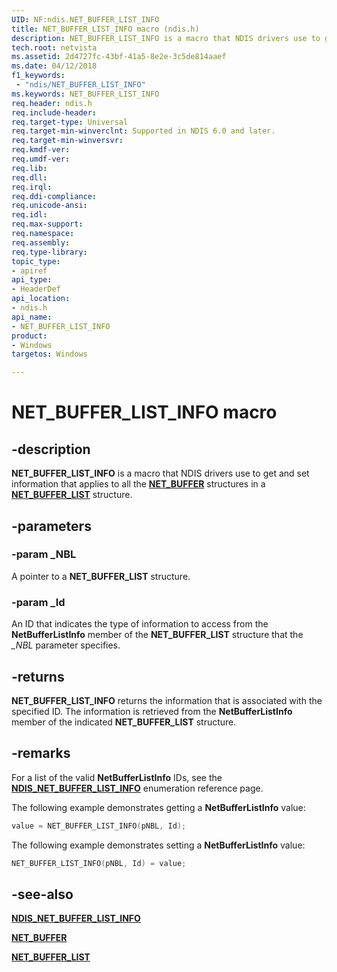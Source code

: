 ```yaml
---
UID: NF:ndis.NET_BUFFER_LIST_INFO
title: NET_BUFFER_LIST_INFO macro (ndis.h)
description: NET_BUFFER_LIST_INFO is a macro that NDIS drivers use to get and set information that applies to all the NET_BUFFER structures in a NET_BUFFER_LIST structure.
tech.root: netvista
ms.assetid: 2d4727fc-43bf-41a5-8e2e-3c5de814aaef
ms.date: 04/12/2018
f1_keywords:
 - "ndis/NET_BUFFER_LIST_INFO"
ms.keywords: NET_BUFFER_LIST_INFO
req.header: ndis.h
req.include-header:
req.target-type: Universal
req.target-min-winverclnt: Supported in NDIS 6.0 and later.
req.target-min-winversvr:
req.kmdf-ver:
req.umdf-ver:
req.lib:
req.dll:
req.irql: 
req.ddi-compliance:
req.unicode-ansi:
req.idl:
req.max-support:
req.namespace:
req.assembly:
req.type-library: 
topic_type: 
- apiref
api_type: 
- HeaderDef
api_location: 
- ndis.h
api_name: 
- NET_BUFFER_LIST_INFO
product:
- Windows
targetos: Windows

---
```


# NET_BUFFER_LIST_INFO macro


## -description

**NET_BUFFER_LIST_INFO** is a macro that NDIS drivers use to get and set information that applies to all the [**NET_BUFFER**](ns-ndis-_net_buffer.md) structures in a [**NET_BUFFER_LIST**](ns-ndis-_net_buffer_list.md) structure.

## -parameters

### -param _NBL

A pointer to a **NET_BUFFER_LIST** structure.

### -param _Id

An ID that indicates the type of information to access from the **NetBufferListInfo** member of the **NET_BUFFER_LIST** structure that the *\_NBL* parameter specifies.

## -returns

**NET_BUFFER_LIST_INFO** returns the information that is associated with the specified ID. The information is retrieved from the **NetBufferListInfo** member of the indicated **NET_BUFFER_LIST** structure.

## -remarks

For a list of the valid **NetBufferListInfo** IDs, see the [**NDIS_NET_BUFFER_LIST_INFO**](ne-ndis-_ndis_net_buffer_list_info.md) enumeration reference page.

The following example demonstrates getting a **NetBufferListInfo** value:

```C++
value = NET_BUFFER_LIST_INFO(pNBL, Id);
```

The following example demonstrates setting a **NetBufferListInfo** value:

```C++
NET_BUFFER_LIST_INFO(pNBL, Id) = value;
```

## -see-also

[**NDIS_NET_BUFFER_LIST_INFO**](ne-ndis-_ndis_net_buffer_list_info.md)

[**NET_BUFFER**](ns-ndis-_net_buffer.md)

[**NET_BUFFER_LIST**](ns-ndis-_net_buffer_list.md)
